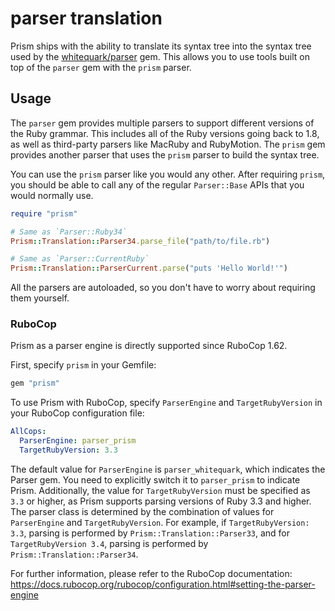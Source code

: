 # parser translation

Prism ships with the ability to translate its syntax tree into the syntax tree used by the [whitequark/parser](https://github.com/whitequark/parser) gem. This allows you to use tools built on top of the `parser` gem with the `prism` parser.

## Usage

The `parser` gem provides multiple parsers to support different versions of the Ruby grammar. This includes all of the Ruby versions going back to 1.8, as well as third-party parsers like MacRuby and RubyMotion. The `prism` gem provides another parser that uses the `prism` parser to build the syntax tree.

You can use the `prism` parser like you would any other. After requiring `prism`, you should be able to call any of the regular `Parser::Base` APIs that you would normally use.

```ruby
require "prism"

# Same as `Parser::Ruby34`
Prism::Translation::Parser34.parse_file("path/to/file.rb")

# Same as `Parser::CurrentRuby`
Prism::Translation::ParserCurrent.parse("puts 'Hello World!'")
```

All the parsers are autoloaded, so you don't have to worry about requiring them yourself.

### RuboCop

Prism as a parser engine is directly supported since RuboCop 1.62.

First, specify `prism` in your Gemfile:

```ruby
gem "prism"
```

To use Prism with RuboCop, specify `ParserEngine` and `TargetRubyVersion` in your RuboCop configuration file:

```yaml
AllCops:
  ParserEngine: parser_prism
  TargetRubyVersion: 3.3
```

The default value for `ParserEngine` is `parser_whitequark`, which indicates the Parser gem. You need to explicitly switch it to `parser_prism` to indicate Prism. Additionally, the value for `TargetRubyVersion` must be specified as `3.3` or higher, as Prism supports parsing versions of Ruby 3.3 and higher.
The parser class is determined by the combination of values for `ParserEngine` and `TargetRubyVersion`. For example, if `TargetRubyVersion: 3.3`, parsing is performed by `Prism::Translation::Parser33`, and for `TargetRubyVersion 3.4`, parsing is performed by `Prism::Translation::Parser34`.

For further information, please refer to the RuboCop documentation:
https://docs.rubocop.org/rubocop/configuration.html#setting-the-parser-engine
